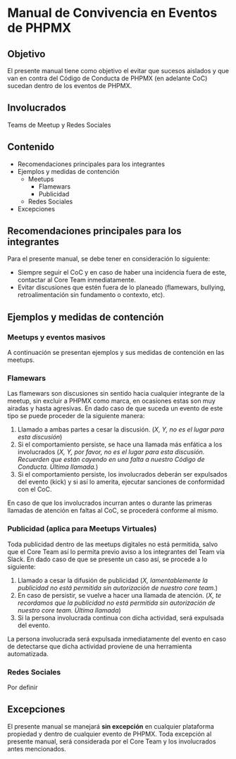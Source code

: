 # Manual de Convivencia en Eventos de PHPMX

## Objetivo
 
El presente manual tiene como objetivo el evitar que sucesos aislados y que van en contra del Código de Conducta de PHPMX (en adelante CoC) sucedan dentro de los eventos de PHPMX.

## Involucrados

Teams de Meetup y Redes Sociales

## Contenido
* Recomendaciones principales para los integrantes
* Ejemplos y medidas de contención
   * Meetups
     * Flamewars
     * Publicidad
   * Redes Sociales
 * Excepciones

## Recomendaciones principales para los integrantes

Para el presente manual, se debe tener en consideración lo siguiente:

* Siempre seguir el CoC y en caso de haber una incidencia fuera de este, contactar al Core Team inmediatamente.
* Evitar discusiones que estén fuera de lo planeado (flamewars, bullying, retroalimentación sin fundamento o contexto, etc).

## Ejemplos y medidas de contención
### Meetups y eventos masivos

A continuación se presentan ejemplos y sus medidas de contención en las meetups.

### Flamewars

Las flamewars son discusiones sin sentido hacia cualquier integrante de la meetup, sin excluir a PHPMX como marca, en ocasiones estas son muy airadas y hasta agresivas. En dado caso de que suceda un evento de este tipo se puede proceder de la siguiente manera:

1. Llamado a ambas partes a cesar la discusión. (_X, Y, no es el lugar para esta discusión_)
2. Si el comportamiento persiste, se hace una llamada más enfática a los involucrados (_X, Y, por favor, no es el lugar para esta discusión. Recuerden que están cayendo en una falta a nuestro Código de Conducta. Última llamada._)
3. Si el comportamiento persiste, los involucrados deberán ser expulsados del evento (kick) y si así lo amerita, ejecutar sanciones de conformidad con el CoC.

En caso de que los involucrados incurran antes o durante las primeras llamadas de atención en faltas al CoC, se procederá conforme al mismo.

### Publicidad (aplica para Meetups Virtuales)

Toda publicidad dentro de las meetups digitales no está permitida, salvo que el Core Team así lo permita previo aviso a los integrantes del Team vía Slack. En dado caso de que se presente un caso así, se procede a lo siguiente:

1. Llamado a cesar la difusión de publicidad (_X, lamentablemente la publicidad no está permitida sin autorización de nuestro core team._)
2. En caso de persistir, se vuelve a hacer una llamada de atención. (_X, te recordamos que la publicidad no está permitida sin autorización de nuestro core team. Última llamada_)
3. Si la persona involucrada continua con dicha actividad, será expulsada del evento.

La persona involucrada será expulsada inmediatamente del evento en caso de detectarse que dicha actividad proviene de una herramienta automatizada.

### Redes Sociales

Por definir

## Excepciones

El presente manual se manejará **sin excepción** en cualquier plataforma propiedad y dentro de cualquier evento de PHPMX. Toda excepción al presente manual, será considerada por el Core Team y los involucrados antes mencionados.